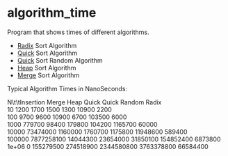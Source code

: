 # algorithm_time

Program that shows times of different algorithms.

- [Radix](https://www.programiz.com/dsa/radix-sort) Sort Algorithm
- [Quick](https://www.programiz.com/dsa/quick-sort) Sort Algorithm
- [Quick](https://www.geeksforgeeks.org/quicksort-using-random-pivoting/) Sort Random Algorithm
- [Heap](https://www.programiz.com/dsa/heap-sort) Sort Algorithm
- [Merge](https://www.programiz.com/dsa/merge-sort) Sort Algorithm   



Typical Algorithm Times in NanoSeconds:    

N\t\tInsertion	Merge		Heap		Quick		Quick Random	Radix     
10        	1200      	1700      	1500      	1300      	10900     	2200         	
100       	9700      	9600      	10900     	6700      	103500    	6000         	
1000      	779700    	98400     	179800    	104200    	1165700   	60000       	
10000     	73474000  	1160000   	1760700   	1175800   	11948600  	589400      	
100000    	7877258100	14044300  	23654000  	31850100  	154852400 	6873800     	
1e+06     	0         	155279500 	274518900 	2344580800	3763378800	66584400     	
